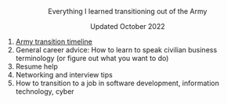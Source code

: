 <p align='center'> Everything I learned transitioning out of the Army </p>
<p align='center'> Updated October 2022 </p>

1. [Army transition timeline](https://github.com/nebyou-abera/transition/blob/1c30cbc6e829dfe423b38f8f2b60201b1e1a06a3/Transition%20Timeline.md)
2. General career advice: How to learn to speak civilian business terminology (or figure out what you want to do)
3. Resume help
4. Networking and interview tips
6. How to transition to a job in software development, information technology, cyber
